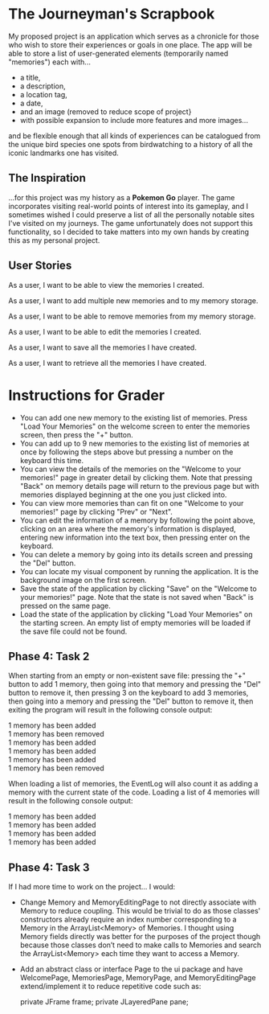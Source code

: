 # The Journeyman's Scrapbook

My proposed project is an application which serves as a chronicle for those
who wish to store their experiences or goals in one place. The app will be able to store
a list of user-generated elements (temporarily named "memories") each with...

- a title,
- a description,
- a location tag, 
- a date,
- and an image (removed to reduce scope of project}
- with possible expansion to include more features and more images...

and be flexible enough that all kinds of experiences can be catalogued
from the unique bird species one spots from birdwatching to a history of all the iconic
landmarks one has visited.

## The Inspiration
...for this project was my history as a **Pokemon Go**
player. The game incorporates visiting real-world points of interest into its gameplay, and
I sometimes wished I could preserve a list of all the personally notable sites I've visited on
my journeys. The game unfortunately does not support this functionality, so I decided to take
matters into my own hands by creating this as my personal project.

## User Stories
As a user, I want to be able to view the memories I created.

As a user, I want to add multiple new memories and to my memory storage.

As a user, I want to be able to remove memories from my memory storage.

As a user, I want to be able to edit the memories I created.

As a user, I want to save all the memories I have created.

As a user, I want to retrieve all the memories I have created.

# Instructions for Grader
- You can add one new memory to the existing list of memories.
Press "Load Your Memories" on the welcome screen to enter the memories screen,
then press the "+" button.
- You can add up to 9 new memories to the existing list of memories at once by following the steps above
but pressing a number on the keyboard this time.
- You can view the details of the memories on the "Welcome to your memories!" page in greater detail by clicking them.
Note that pressing "Back" on memory details page will return to the previous page but with memories displayed beginning
at the one you just clicked into.
- You can view more memories than can fit on one "Welcome to your memories!" page by clicking "Prev" or "Next".
- You can edit the information of a memory by following the point above,
clicking on an area where the memory's information is displayed,
entering new information into the text box, then pressing enter on the keyboard.
- You can delete a memory by going into its details screen and pressing the "Del" button.
- You can locate my visual component by running the application. It is the background image on the first screen.
- Save the state of the application by clicking "Save" on the "Welcome to your memories!" page.
Note that the state is not saved when "Back" is pressed on the same page.
- Load the state of the application by clicking "Load Your Memories" on the starting screen.
An empty list of empty memories will be loaded if the save file could not be found.

## Phase 4: Task 2
When starting from an empty or non-existent save file:
pressing the "+" button to add 1 memory,
then going into that memory and pressing the "Del" button to remove it,
then pressing 3 on the keyboard to add 3 memories,
then going into a memory and pressing the "Del" button to remove it,
then exiting the program will result in the following console output:

1 memory has been added  
1 memory has been removed  
1 memory has been added  
1 memory has been added  
1 memory has been added  
1 memory has been removed  

When loading a list of memories, the EventLog will also count it as adding a memory with the current state of the code.
Loading a list of 4 memories will result in the following console output:

1 memory has been added  
1 memory has been added  
1 memory has been added  
1 memory has been added  

## Phase 4: Task 3

If I had more time to work on the project... I would:

- Change Memory and MemoryEditingPage to not directly associate with Memory to reduce coupling. This would be trivial to
do as those classes' constructors already require an index number corresponding to a Memory in the ArrayList\<Memory> of
Memories. I thought using Memory fields directly was better for the purposes of the project though because those classes
don’t need to make calls to Memories and search the ArrayList\<Memory> each time they want to access a Memory.


- Add an abstract class or interface Page to the ui package and have WelcomePage, MemoriesPage, MemoryPage, and
MemoryEditingPage extend/implement it to reduce repetitive code such as: 


    private JFrame frame;
    private JLayeredPane pane;




